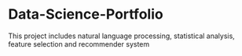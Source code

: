 # Data-Science-Portfolio
This project includes natural language processing, statistical analysis, feature selection and recommender system 
